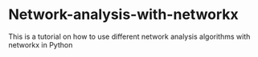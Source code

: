 # Network-analysis-with-networkx
This is a tutorial on how to use different network analysis algorithms with networkx in Python
